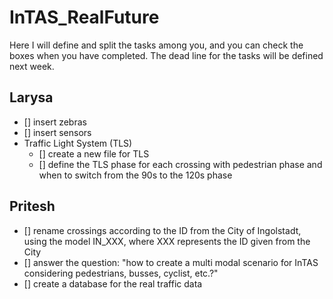# InTAS_RealFuture
Here I will define and split the tasks among you, and you can check the boxes when you have completed. The dead line for the tasks will be defined next week. 


## Larysa
- [] insert zebras
- [] insert sensors
- Traffic Light System (TLS)
  - [] create a new file for TLS
  - [] define the TLS phase for each crossing with pedestrian phase and when to switch from the 90s to the 120s phase

## Pritesh
- [] rename crossings according to the ID from the City of Ingolstadt, using the model IN_XXX, where XXX represents the ID given from the City
- [] answer the question: "how to create a multi modal scenario for InTAS considering pedestrians, busses, cyclist, etc.?"
- [] create a database for the real traffic data
